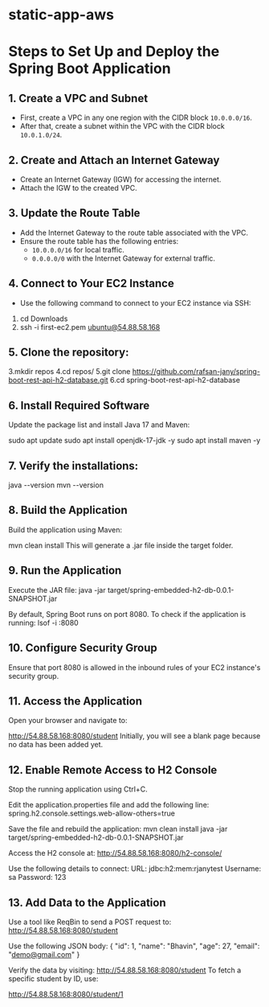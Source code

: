 # static-app-aws

# Steps to Set Up and Deploy the Spring Boot Application

## 1. Create a VPC and Subnet
- First, create a VPC in any one region with the CIDR block `10.0.0.0/16`.
- After that, create a subnet within the VPC with the CIDR block `10.0.1.0/24`.

## 2. Create and Attach an Internet Gateway
- Create an Internet Gateway (IGW) for accessing the internet.
- Attach the IGW to the created VPC.

## 3. Update the Route Table
- Add the Internet Gateway to the route table associated with the VPC.
- Ensure the route table has the following entries:
  - `10.0.0.0/16` for local traffic.
  - `0.0.0.0/0` with the Internet Gateway for external traffic.

## 4. Connect to Your EC2 Instance
- Use the following command to connect to your EC2 instance via SSH:

1.  cd Downloads
2.  ssh -i first-ec2.pem ubuntu@54.88.58.168

## 5. Clone the repository:
3.mkdir repos
4.cd repos/
5.git clone https://github.com/rafsan-jany/spring-boot-rest-api-h2-database.git
6.cd spring-boot-rest-api-h2-database


## 6. Install Required Software
Update the package list and install Java 17 and Maven:

sudo apt update
sudo apt install openjdk-17-jdk -y
sudo apt install maven -y

## 7. Verify the installations:
java --version
mvn --version

## 8. Build the Application
Build the application using Maven:

mvn clean install
This will generate a .jar file inside the target folder.

## 9. Run the Application
Execute the JAR file:
java -jar target/spring-embedded-h2-db-0.0.1-SNAPSHOT.jar

By default, Spring Boot runs on port 8080. To check if the application is running:
lsof -i :8080

## 10. Configure Security Group
Ensure that port 8080 is allowed in the inbound rules of your EC2 instance's security group.

## 11. Access the Application
Open your browser and navigate to:

http://54.88.58.168:8080/student
Initially, you will see a blank page because no data has been added yet.

## 12. Enable Remote Access to H2 Console
Stop the running application using Ctrl+C.

Edit the application.properties file and add the following line:
spring.h2.console.settings.web-allow-others=true

Save the file and rebuild the application:
mvn clean install
java -jar target/spring-embedded-h2-db-0.0.1-SNAPSHOT.jar

Access the H2 console at:
http://54.88.58.168:8080/h2-console/

Use the following details to connect:
URL: jdbc:h2:mem:rjanytest
Username: sa
Password: 123

## 13. Add Data to the Application

Use a tool like ReqBin to send a POST request to:
http://54.88.58.168:8080/student

Use the following JSON body:
{
  "id": 1,
  "name": "Bhavin",
  "age": 27,
  "email": "demo@gmail.com"
}

Verify the data by visiting:
http://54.88.58.168:8080/student
To fetch a specific student by ID, use:

http://54.88.58.168:8080/student/1
